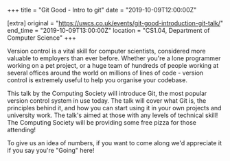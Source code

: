 +++
title = "Git Good - Intro to git"
date = "2019-10-09T12:00:00Z"

[extra]
original = "https://uwcs.co.uk/events/git-good-introduction-git-talk/"    
end_time = "2019-10-09T13:00:00Z"
location = "CS1.04, Department of Computer Science"
+++

Version control is a vital skill for computer scientists, considered more valuable to employers than ever before. Whether you're a lone programmer working on a pet project, or a huge team of hundreds of people working at several offices around the world on millions of lines of code - version control is extremely useful to help you organise your codebase.  

This talk by the Computing Society will introduce Git, the most popular version control system in use today. The talk will cover what Git is, the principles behind it, and how you can start using it in your own projects and university work. The talk's aimed at those with any levels of technical skill\! The Computing Society will be providing some free pizza for those attending\!  

To give us an idea of numbers, if you want to come along we'd appreciate it if you say you're "Going" here\!

